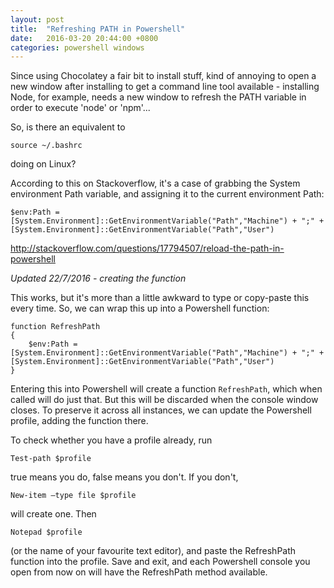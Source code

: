 ```yaml
---
layout: post
title:  "Refreshing PATH in Powershell"
date:   2016-03-20 20:44:00 +0800
categories: powershell windows
---
```


Since using Chocolatey a fair bit to install stuff, kind of annoying to open a new window after installing to get a command line tool available - installing Node, for example, needs a new window to refresh the PATH variable in order to execute 'node' or 'npm'...

So, is there an equivalent to 

```
source ~/.bashrc
```

doing on Linux?

According to this on Stackoverflow, it's a case of grabbing the System environment Path variable, and assigning it to the current environment Path:


```
$env:Path = [System.Environment]::GetEnvironmentVariable("Path","Machine") + ";" + [System.Environment]::GetEnvironmentVariable("Path","User")
```

<http://stackoverflow.com/questions/17794507/reload-the-path-in-powershell>

*Updated 22/7/2016 - creating the function*

This works, but it's more than a little awkward to type or copy-paste this every time. So, we can wrap this up into a Powershell function:

```
function RefreshPath
{
	$env:Path = [System.Environment]::GetEnvironmentVariable("Path","Machine") + ";" + [System.Environment]::GetEnvironmentVariable("Path","User")
}
```

Entering this into Powershell will create a function `RefreshPath`, which when called will do just that. But this will be discarded when the console window closes. To preserve it across all instances, we can update the Powershell profile, adding the function there.

To check whether you have a profile already, run 

```
Test-path $profile
``` 

true means you do, false means you don't. If you don't, 

```
New-item –type file $profile
``` 

will create one. Then 

```
Notepad $profile
``` 

(or the name of your favourite text editor), and paste the RefreshPath function into the profile. Save and exit, and each Powershell console you open from now on will have the RefreshPath method available.
